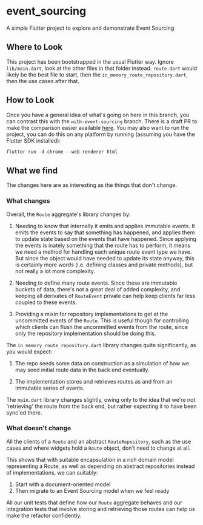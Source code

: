 # event_sourcing

A simple Flutter project to explore and demonstrate Event Sourcing

## Where to Look

This project has been bootstrapped in the usual Flutter way. Ignore `lib/main.dart`, look at the other files in that
folder instead. `route.dart` would likely be the best file to start, then the `in_memory_route_repository.dart`, then
the use cases after that. 

## How to Look

Once you have a general idea of what's going on here in this branch, you can contrast this with the `with-event-sourcing`
branch. There is a draft PR to make the comparison easier available [here](https://github.com/matthew-matvei-wooliesx/flutter_event_sourcing/pull/1). You may also want to run the project, you can do this on any platform by running
(assuming you have the Flutter SDK installed):

```dart
flutter run -d chrome --web-renderer html
```

## What we find

The changes here are as interesting as the things that don't change.

### What changes

Overall, the `Route` aggregate's library changes by:

1. Needing to know that internally it emits and applies immutable events. It emits the events to say that something has
    happened, and applies them to update state based on the events that have happened. Since applying the events is
    inately something that the route has to perform, it means we need a method for handling each unique route event
    type we have. But since the object would have needed to update its state anyway, this is certainly more _words_ (i.e.
    defining classes and private methods), but not really a lot more complexity.

1. Needing to define many route events. Since these are immutable buckets of data, there's not a great deal of added
    complexity, and keeping all derivates of `RouteEvent` private can help keep clients far less coupled to these
    events.

1. Providing a mixin for repository implementations to get at the uncommitted events of the `Route`. This is useful
    though for controlling which clients can flush the uncommitted events from the route, since only the repository
    implementation should be doing this.

The `in_memory_route_repository.dart` library changes quite significantly, as you would expect:

1. The repo seeds some data on construction as a simulation of how we may seed initial route data in the back end
    eventually.

1. The implementation stores and retrieves routes as and from an immutable series of events.

The `main.dart` library changes slightly, owing only to the idea that we're not 'retrieving' the route from the back
end, but rather expecting it to have been sync'ed there.

### What doesn't change

All the clients of a `Route` and an abstract `RouteRepository`, such as the use cases and where widgets hold a `Route`
object, don't need to change at all.

This shows that with suitable encapsulation in a rich domain model representing a Route, as well as depending on
abstract repositories instead of implementations, we can suitably:

1. Start with a document-oriented model
1. Then migrate to an Event Sourcing model when we feel ready

All our unit tests that define how our `Route` aggregate behaves and our integration tests that involve storing and
retrieving those routes can help us make the refactor confidently.
